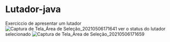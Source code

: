 # Lutador-java
Exerciccio de apresentar um lutador 
![Captura de Tela_Área de Seleção_20210506171641](https://user-images.githubusercontent.com/56509129/117360164-d4942600-ae8e-11eb-9dbc-368b80fc3559.png)
ver o status do lutador selecionado 
![Captura de Tela_Área de Seleção_20210506171659](https://user-images.githubusercontent.com/56509129/117360211-dfe75180-ae8e-11eb-8494-685a3a705522.png)
